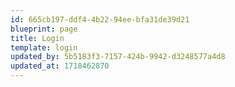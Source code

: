 ```yaml
---
id: 665cb197-ddf4-4b22-94ee-bfa31de39d21
blueprint: page
title: Login
template: login
updated_by: 5b5183f3-7157-424b-9942-d3248577a4d8
updated_at: 1718462870
---
```

